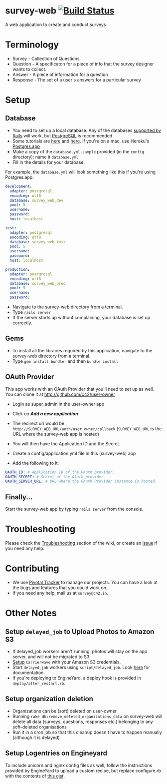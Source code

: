 survey-web [![Build Status](https://secure.travis-ci.org/c42/survey-web.png)](http://travis-ci.org/c42/survey-web)
==========

A web application to create and conduct surveys

Terminology
===========

- Survey   - Collection of Questions
- Question - A specificaton for a piece of info that the survey designer wants to collect.
- Answer   - A piece of information for a question
- Response - The set of a user's answers for a particular survey

Setup
=====

Database
--------

- You need to set up a local database. Any of the databases [supported by Rails](http://api.rubyonrails.org/classes/ActiveRecord/Migration.html#label-Database+support) will work, but [PostgreSQL](http://www.postgresql.org/) is recommended.
- Some tutorials are [here](https://help.ubuntu.com/community/PostgreSQL) and [here](http://wiki.postgresql.org/wiki/Detailed_installation_guides). If you're on a mac, use Heroku's [Postgres.app](http://postgresapp.com/)
- Make a copy of the `database.yml.sample` provided (in the `config` directory); name it `database.yml`
- Fill in the details for your database.

For example, the `database.yml` will look something like this if you're using Postgres.app:

```YAML
development:
  adapter: postgresql
  encoding: utf8
  database: survey_web_dev
  pool: 5
  username: 
  password: 
  host: localhost

test:
  adapter: postgresql
  encoding: utf8
  database: survey_web_test
  pool: 5
  username: 
  password:
  host: localhost

production:
  adapter: postgresql
  encoding: utf8
  database: survey_web_prod 
  pool: 5
  username:
  password:
```

- Navigate to the survey-web directory from a terminal.
- Type `rails server`
- If the server starts up without complaining, your database is set up correctly.

Gems
----

- To install all the libraries required by this application, navigate to the survey-web directory from a terminal.
- Type `gem install bundler` and then `bundle install`

OAuth Provider
----------

This app works with an OAuth Provider that you'll need to set up as well.
You can clone it at http://github.com/c42/user-owner

- Login as super_admin in the user-owner app
- Click on ***Add a new application***
- The redirect uri would be `http://SURVEY_WEB_URL/auth/user_owner/callback` (`SURVEY_WEB_URL` is the URL where the survey-web app is hosted)
- You will then have the Application ID and the Secret.
- Create a config/application.yml file in this (survey-web) app

- Add the following to it:

```yaml
OAUTH_ID: # Application ID of the OAuth provider.
OAUTH_SECRET: # Secret of the OAuth provider.
OAUTH_SERVER_URL: # URL where the OAuth Provider instance is hosted.
```

Finally...
-------
Start the survey-web app by typing `rails server` from the console.


Troubleshooting
=======
Please check the [Troubleshooting](https://github.com/c42/survey-web/wiki/Troubleshooting) section of the wiki, or create an [issue](https://github.com/c42/survey-web/issues) if you need any help.

Contributing
=======
- We use [Pivotal Tracker](https://www.pivotaltracker.com/projects/602833) to manage our projects.
You can have a look at the bugs and features that you could work on.
- If you need any help, mail us at `survey@c42.in`.


Other Notes
========

Setup `delayed_job` to Upload Photos to Amazon S3
-----------

- If delayed_job workers aren't running, photos will stay on the app server, and will not be migrated to S3.
- [Setup](https://github.com/jnicklas/carrierwave#using-amazon-s3) `Carrierwave` with your Amazon S3 credentials.
- Start `delayed_job` workers using `script/delayed_job`. Look [here](https://github.com/collectiveidea/delayed_job#running-jobs) for documentation.
- If you're deploying to EngineYard, a deploy hook is provided in `deploy/after_restart.rb`.

Setup organization deletion
-----------

- Organizations can be (soft) deleted on user-owner
- Running `rake db:remove_deleted_organizations_data` on survey-web will delete all data (surveys, questions, responses etc.) belonging to any soft-deleted organisations
- Run it in a cron job so that this cleanup doesn't have to happen manually (although it is delayed)

Setup Logentries on Engineyard
-----------

To include unicorn and nginx config files as well, follow the instructions provided by EngineYard to upload a custom recipe, but replace configure.rb with the contents of [this gist](https://gist.github.com/timothyandrew/79de202f486c26eb40e0).
